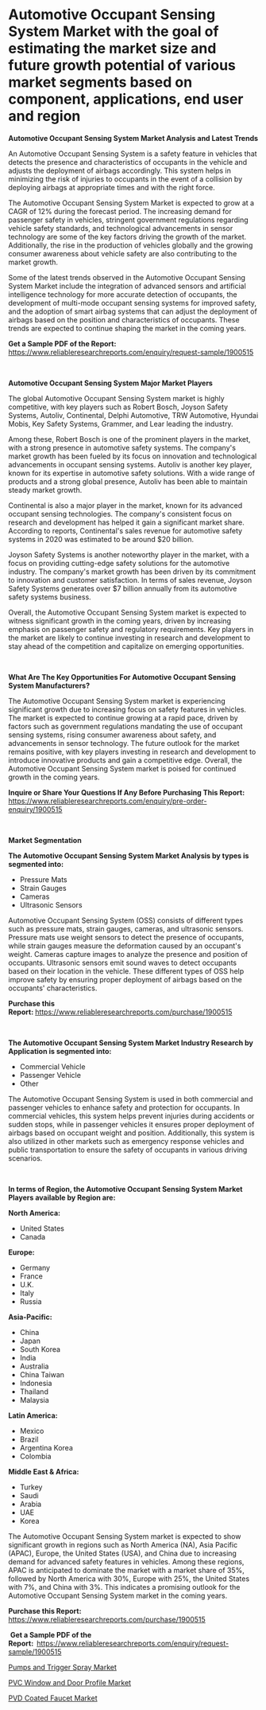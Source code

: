 <p><h1>Automotive Occupant Sensing System Market with the goal of estimating the market size and future growth potential of various market segments based on component, applications, end user and region</h1></p><p><strong>Automotive Occupant Sensing System Market Analysis and Latest Trends</strong></p>
<p><p>An Automotive Occupant Sensing System is a safety feature in vehicles that detects the presence and characteristics of occupants in the vehicle and adjusts the deployment of airbags accordingly. This system helps in minimizing the risk of injuries to occupants in the event of a collision by deploying airbags at appropriate times and with the right force.</p><p>The Automotive Occupant Sensing System Market is expected to grow at a CAGR of 12% during the forecast period. The increasing demand for passenger safety in vehicles, stringent government regulations regarding vehicle safety standards, and technological advancements in sensor technology are some of the key factors driving the growth of the market. Additionally, the rise in the production of vehicles globally and the growing consumer awareness about vehicle safety are also contributing to the market growth.</p><p>Some of the latest trends observed in the Automotive Occupant Sensing System Market include the integration of advanced sensors and artificial intelligence technology for more accurate detection of occupants, the development of multi-mode occupant sensing systems for improved safety, and the adoption of smart airbag systems that can adjust the deployment of airbags based on the position and characteristics of occupants. These trends are expected to continue shaping the market in the coming years.</p></p>
<p><strong>Get a Sample PDF of the Report:&nbsp;</strong> <a href="https://www.reliableresearchreports.com/enquiry/request-sample/1900515">https://www.reliableresearchreports.com/enquiry/request-sample/1900515</a></p>
<p>&nbsp;</p>
<p><strong>Automotive Occupant Sensing System Major Market Players</strong></p>
<p><p>The global Automotive Occupant Sensing System market is highly competitive, with key players such as Robert Bosch, Joyson Safety Systems, Autoliv, Continental, Delphi Automotive, TRW Automotive, Hyundai Mobis, Key Safety Systems, Grammer, and Lear leading the industry. </p><p>Among these, Robert Bosch is one of the prominent players in the market, with a strong presence in automotive safety systems. The company's market growth has been fueled by its focus on innovation and technological advancements in occupant sensing systems. Autoliv is another key player, known for its expertise in automotive safety solutions. With a wide range of products and a strong global presence, Autoliv has been able to maintain steady market growth.</p><p>Continental is also a major player in the market, known for its advanced occupant sensing technologies. The company's consistent focus on research and development has helped it gain a significant market share. According to reports, Continental's sales revenue for automotive safety systems in 2020 was estimated to be around $20 billion.</p><p>Joyson Safety Systems is another noteworthy player in the market, with a focus on providing cutting-edge safety solutions for the automotive industry. The company's market growth has been driven by its commitment to innovation and customer satisfaction. In terms of sales revenue, Joyson Safety Systems generates over $7 billion annually from its automotive safety systems business.</p><p>Overall, the Automotive Occupant Sensing System market is expected to witness significant growth in the coming years, driven by increasing emphasis on passenger safety and regulatory requirements. Key players in the market are likely to continue investing in research and development to stay ahead of the competition and capitalize on emerging opportunities.</p></p>
<p>&nbsp;</p>
<p><strong>What Are The Key Opportunities For Automotive Occupant Sensing System Manufacturers?</strong></p>
<p><p>The Automotive Occupant Sensing System market is experiencing significant growth due to increasing focus on safety features in vehicles. The market is expected to continue growing at a rapid pace, driven by factors such as government regulations mandating the use of occupant sensing systems, rising consumer awareness about safety, and advancements in sensor technology. The future outlook for the market remains positive, with key players investing in research and development to introduce innovative products and gain a competitive edge. Overall, the Automotive Occupant Sensing System market is poised for continued growth in the coming years.</p></p>
<p><strong>Inquire or Share Your Questions If Any Before Purchasing This Report:</strong> <a href="https://www.reliableresearchreports.com/enquiry/pre-order-enquiry/1900515">https://www.reliableresearchreports.com/enquiry/pre-order-enquiry/1900515</a></p>
<p>&nbsp;</p>
<p><strong>Market Segmentation</strong></p>
<p><strong>The Automotive Occupant Sensing System Market Analysis by types is segmented into:</strong></p>
<p><ul><li>Pressure Mats</li><li>Strain Gauges</li><li>Cameras</li><li>Ultrasonic Sensors</li></ul></p>
<p><p>Automotive Occupant Sensing System (OSS) consists of different types such as pressure mats, strain gauges, cameras, and ultrasonic sensors. Pressure mats use weight sensors to detect the presence of occupants, while strain gauges measure the deformation caused by an occupant's weight. Cameras capture images to analyze the presence and position of occupants. Ultrasonic sensors emit sound waves to detect occupants based on their location in the vehicle. These different types of OSS help improve safety by ensuring proper deployment of airbags based on the occupants' characteristics.</p></p>
<p><strong>Purchase this Report:&nbsp;</strong><a href="https://www.reliableresearchreports.com/purchase/1900515">https://www.reliableresearchreports.com/purchase/1900515</a></p>
<p>&nbsp;</p>
<p><strong>The Automotive Occupant Sensing System Market Industry Research by Application is segmented into:</strong></p>
<p><ul><li>Commercial Vehicle</li><li>Passenger Vehicle</li><li>Other</li></ul></p>
<p><p>The Automotive Occupant Sensing System is used in both commercial and passenger vehicles to enhance safety and protection for occupants. In commercial vehicles, this system helps prevent injuries during accidents or sudden stops, while in passenger vehicles it ensures proper deployment of airbags based on occupant weight and position. Additionally, this system is also utilized in other markets such as emergency response vehicles and public transportation to ensure the safety of occupants in various driving scenarios.</p></p>
<p>&nbsp;</p>
<p><strong>In terms of Region, the Automotive Occupant Sensing System Market Players available by Region are:</strong></p>
<p>
    <p> <strong> North America: </strong>
        <ul>
            <li>United States</li>
            <li>Canada</li>
        </ul>
        </p> 
    <p> <strong> Europe: </strong>
        <ul>
            <li>Germany</li>
            <li>France</li>
            <li>U.K.</li>
            <li>Italy</li>
            <li>Russia</li>
        </ul>
        </p> 
    <p> <strong> Asia-Pacific: </strong>
        <ul>
            <li>China</li>
            <li>Japan</li>
            <li>South Korea</li>
            <li>India</li>
            <li>Australia</li>
            <li>China Taiwan</li>
            <li>Indonesia</li>
            <li>Thailand</li>
            <li>Malaysia</li>
        </ul>
        </p> 
    <p> <strong> Latin America: </strong>
        <ul>
            <li>Mexico</li>
            <li>Brazil</li>
            <li>Argentina Korea</li>
            <li>Colombia</li>
        </ul>
        </p> 
    <p> <strong> Middle East & Africa: </strong>
        <ul>
            <li>Turkey</li>
            <li>Saudi</li>
            <li>Arabia</li>
            <li>UAE</li>
            <li>Korea</li>
        </ul>
    </p>
    </p>
<p><p>The Automotive Occupant Sensing System market is expected to show significant growth in regions such as North America (NA), Asia Pacific (APAC), Europe, the United States (USA), and China due to increasing demand for advanced safety features in vehicles. Among these regions, APAC is anticipated to dominate the market with a market share of 35%, followed by North America with 30%, Europe with 25%, the United States with 7%, and China with 3%. This indicates a promising outlook for the Automotive Occupant Sensing System market in the coming years.</p></p>
<p><strong>Purchase this Report: </strong><a href="https://www.reliableresearchreports.com/purchase/1900515">https://www.reliableresearchreports.com/purchase/1900515</a></p>
<p>&nbsp;<strong>Get a Sample PDF of the Report:&nbsp;&nbsp;</strong><a href="https://www.reliableresearchreports.com/enquiry/request-sample/1900515">https://www.reliableresearchreports.com/enquiry/request-sample/1900515</a></p>
<p><strong></strong></p>
<p><p><a href="https://view.publitas.com/reportprime-1/pumps-and-trigger-spray-market-size-2023-2030-global-industrial-analysis-key-geographical-regions-market-share-top-key-players-product-types-and-forecast-research-report/">Pumps and Trigger Spray Market</a></p><p><a href="https://view.publitas.com/reportprime-1/decoding-the-pvc-window-and-door-profile-market-a-deep-dive-into-the-latest-market-trends-market-segmentation-and-competitive-analysis/">PVC Window and Door Profile Market</a></p><p><a href="https://view.publitas.com/reportprime-1/pvd-coated-faucet-market-size-market-share-and-global-market-analysis-report-2023-2030/">PVD Coated Faucet Market</a></p></p>